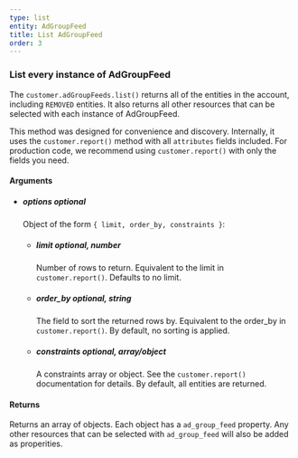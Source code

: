 ```yaml
---
type: list
entity: AdGroupFeed 
title: List AdGroupFeed 
order: 3
---
```


### List every instance of AdGroupFeed 


The `customer.adGroupFeeds.list()` returns all of the entities in the account, including `REMOVED` entities. It also returns all other resources that can be selected with each instance of AdGroupFeed.

This method was designed for convenience and discovery. Internally, it uses the `customer.report()` method with all `attributes` fields included. For production code, we recommend using `customer.report()` with only the fields you need.


#### Arguments

-   ##### options _optional_
    Object of the form `{ limit, order_by, constraints }`:
    -   ##### limit _optional, number_
        Number of rows to return. Equivalent to the limit in `customer.report()`. Defaults to no limit.
    -   ##### order_by _optional, string_
        The field to sort the returned rows by. Equivalent to the order_by in `customer.report()`. By default, no sorting is applied.
    -   ##### constraints _optional, array/object_
        A constraints array or object. See the `customer.report()` documentation for details. By default, all entities are returned.


#### Returns

Returns an array of objects.
Each object has a `ad_group_feed` property. Any other resources that can be selected with `ad_group_feed` will also be added as properities.
